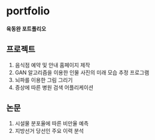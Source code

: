 # portfolio
#### 육동완 포트폴리오

## 프로젝트

1. 음식점 예약 및 안내 홈페이지 제작
2. GAN 알고리즘을 이용한 인물 사진의 미래 모습 추정 프로그램 
3. 뇌파를 이용한 그림 그리기
4. 증상에 따른 병원 검색 어플리케이션

## 논문 

1. 시설물 분포율에 따른 비만율 예측
2. 지방선거 당선인 주요 이력 분석
